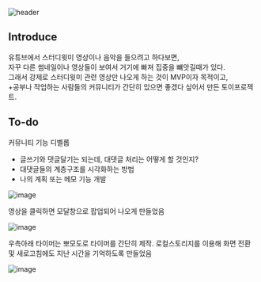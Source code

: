 ![header](https://capsule-render.vercel.app/api?type=transparent&height=300&section=header&text=Study%20With%20Me&fontSize=90&fontColor=ffffff)

## Introduce

유튜브에서 스터디윗미 영상이나 음악을 들으려고 하다보면,   
자꾸 다른 썸네일이나 영상들이 보여서 거기에 빠져 집중을 뺴앗길때가 있다.   
그래서 강제로 스터디윗미 관련 영상만 나오게 하는 것이 MVP이자 목적이고,   
+공부나 작업하는 사람들의 커뮤니티가 간단히 있으면 좋겠다 싶어서 만든 토이프로젝트.   

## To-do
커뮤니티 기능 디벨롭
- 글쓰기와 댓글달기는 되는데, 대댓글 처리는 어떻게 할 것인지?
- 대댓글들의 계층구조를 시각화하는 방법
- 나의 계획 또는 메모 기능 개발

![image](https://github.com/user-attachments/assets/3bf8a6fe-6b56-461e-8294-afe52dbaa818)

영상을 클릭하면 모달창으로 팝업되어 나오게 만들었음

![image](https://github.com/user-attachments/assets/c35340f4-ff85-42a0-a3c1-58ab05e70fd1)

우측아래 타이머는 뽀모도로 타이머를 간단히 제작.
로컬스토리지를 이용해 화면 전환 및 새로고침에도 지난 시간을 기억하도록 만들었음

![image](https://github.com/user-attachments/assets/df61e82c-d4c2-41bc-8d25-13d51879000f)



